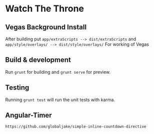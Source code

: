# Watch The Throne

## Vegas Background Install
After building put `app/extraScripts --> dist/extraScripts` and `app/style/overlays/ --> dist/style/overlays/` 
For working of Vegas 

## Build & development

Run `grunt` for building and `grunt serve` for preview.

## Testing

Running `grunt test` will run the unit tests with karma.

## Angular-Timer

`https://github.com/globaljake/simple-inline-countdown-directive`
